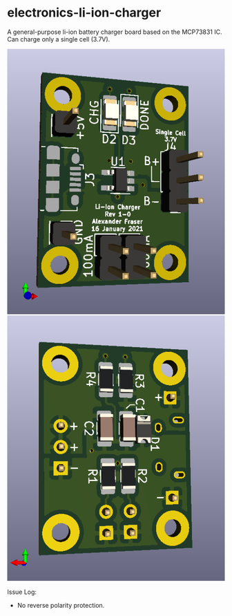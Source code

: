 # electronics-li-ion-charger
A general-purpose li-ion battery charger board based on the MCP73831 IC. Can charge only a single cell (3.7V). 

![alt text](https://github.com/alexander-fraser/electronics-li-ion-charger/blob/main/Previous%20Versions/Rev1-0/Plots/electronics-li-ion-charger-Top.png)
![alt text](https://github.com/alexander-fraser/electronics-li-ion-charger/blob/main/Previous%20Versions/Rev1-0/Plots/electronics-li-ion-charger-Bottom.png)

Issue Log:
- No reverse polarity protection.
